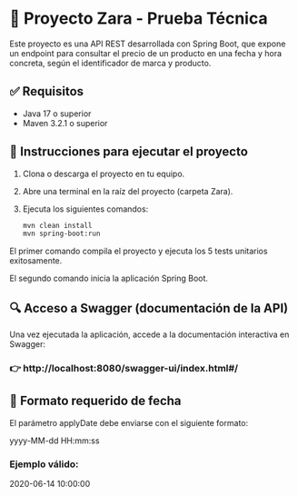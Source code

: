 # 🧪 Proyecto Zara - Prueba Técnica

Este proyecto es una API REST desarrollada con Spring Boot, que expone un endpoint para consultar el precio de un producto en una fecha y hora concreta, según el identificador de marca y producto.

## ✅ Requisitos

- Java 17 o superior
- Maven 3.2.1 o superior

## 🚀 Instrucciones para ejecutar el proyecto

1. Clona o descarga el proyecto en tu equipo.
2. Abre una terminal en la raíz del proyecto (carpeta Zara).
3. Ejecuta los siguientes comandos:

   ```bash
   mvn clean install
   mvn spring-boot:run

El primer comando compila el proyecto y ejecuta los 5 tests unitarios exitosamente.

El segundo comando inicia la aplicación Spring Boot.

## 🔍 Acceso a Swagger (documentación de la API)
Una vez ejecutada la aplicación, accede a la documentación interactiva en Swagger:

### 👉 http://localhost:8080/swagger-ui/index.html#/

## 🧾 Formato requerido de fecha

El parámetro applyDate debe enviarse con el siguiente formato:

yyyy-MM-dd HH:mm:ss

### Ejemplo válido:

2020-06-14 10:00:00